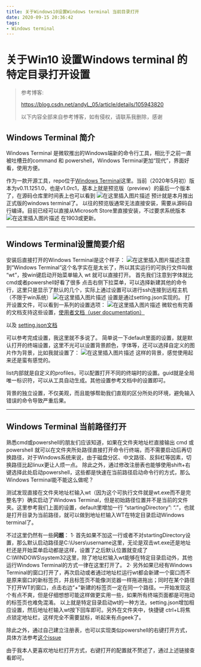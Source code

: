 ```yaml
---
title: 关于Windows10设置Windows terminal 当前目录打开
date: 2020-09-15 20:36:42
tags:
- Windows terminal
---
```


# 关于Win10 设置Windows terminal 的特定目录打开设置

> 参考博客:
>
> https://blog.csdn.net/andyL_05/article/details/105943820
>
> 以下内容全部来自参考博客，如有侵权，请联系我删除，感谢

## Windows Terminal 简介

Windows Terminal 是微软推出的Windows端新的命令行工具，相比于之前一直被吐槽丑的command 和 powershell，Windows Terminal更加“现代”，界面好看，使用方便。

作为一款开源工具，repo位于[Windows Terminal](https://github.com/Microsoft/Terminal)这里。当前（2020年5月初）版本为v0.11.1251.0，也是v1.0rc1，基本上就是预览版（preview）的最后一个版本了，在源码仓库里时间表上也可以看到
![在这里插入图片描述](https://img-blog.csdnimg.cn/20200506092739206.png)
预计就是本月推出正式版的windows terminal了。
以往的预览版通常无法直接安装，需要从源码自行编译。目前已经可以直接从Microsoft Store里直接安装，不过要求系统版本
![在这里插入图片描述](https://img-blog.csdnimg.cn/20200506092952865.png)
在1903或更新。

---

## Windows Terminal设置简要介绍

安装后直接打开的Windows Terminal是这个样子：
![在这里插入图片描述](https://img-blog.csdnimg.cn/20200506093128723.png?x-oss-process=image/watermark,type_ZmFuZ3poZW5naGVpdGk,shadow_10,text_aHR0cHM6Ly9ibG9nLmNzZG4ubmV0L2FuZHlMXzA1,size_16,color_FFFFFF,t_70)注意到“Windows Terminal”这个名字实在是太长了，所以其实运行的可执行文件叫做 “wt”，按win键启动开始菜单输入 wt 就可以直接打开。
首先我们注意到字体就比cmd或者powershell好看了很多
点击右侧下拉菜单，可以选择新建其他的命令行，这里只是显示了默认的几个，实际上通过设置可以进行ssh连接到远程主机（不限于win系统）
![在这里插入图片描述](https://img-blog.csdnimg.cn/20200506093355250.png?x-oss-process=image/watermark,type_ZmFuZ3poZW5naGVpdGk,shadow_10,text_aHR0cHM6Ly9ibG9nLmNzZG4ubmV0L2FuZHlMXzA1,size_16,color_FFFFFF,t_70)
设置是通过setting.json实现的。
打开设置文件，可以看到一系列的设置选项：
![在这里插入图片描述](https://img-blog.csdnimg.cn/20200506093906551.png?x-oss-process=image/watermark,type_ZmFuZ3poZW5naGVpdGk,shadow_10,text_aHR0cHM6Ly9ibG9nLmNzZG4ubmV0L2FuZHlMXzA1,size_16,color_FFFFFF,t_70)
微软也有完善的文档支持这些设置，[使用者文档（user documentation）](https://github.com/microsoft/terminal/blob/master/doc/user-docs/index.md)

以及 [setting.json文档](https://github.com/microsoft/terminal/blob/master/doc/cascadia/SettingsSchema.md)

可以参考完成设置，我这里就不多说了。
简单说一下default里面的设置，就是默认打开的终端设置，这里不光可以设置背景颜色，字体等，还可以选择自定义的图片作为背景，比如我就设置了：
![在这里插入图片描述](https://img-blog.csdnimg.cn/2020050609424670.png?x-oss-process=image/watermark,type_ZmFuZ3poZW5naGVpdGk,shadow_10,text_aHR0cHM6Ly9ibG9nLmNzZG4ubmV0L2FuZHlMXzA1,size_16,color_FFFFFF,t_70)
这样的背景，感觉使用起来还是蛮有感觉的。

list内部就是自定义的profiles，可以配置打开不同的终端时的设置。guid就是全局唯一标识符，可以从工具自动生成。其他设置参考文档中的设置即可。

背景的独立设置，不仅美观，而且能够帮助我们直观的区分所处的环境，避免输入错误的命令导致严重后果。

---

## Windows Terminal 当前路径打开

熟悉cmd或powershell的朋友们应该知道，如果在文件夹地址栏直接输出 cmd 或 powershell 就可以在文件夹所处路径直接打开命令行终端，而不需要启动后再切换路径，对于Windows系统来说，由于磁盘分区、中文路径、反斜杠等因素，切换路径比起linux更让人烦一点。
除此之外，通过修改注册表也能够使用shift+右键选择此处启动powershell，这些都是快速在当前路径启动命令行的方式，那么Windows Terminal能不能这么做呢？

测试发现直接在文件夹地址栏输入wt（因为这个可执行文件就是wt.exe而不是完整名字）确实启动了Windows Terminal，但是初始路径位置并不是当前的文件夹。这里参考我们上面的设置，default里增加一行 “startingDirectory”: “.”，也就是打开目录为当前路径，就可以做到地址栏输入WT在特定目录启动Windows terminal了。

不过这里仍然有一些**问题**：
1· 首先如果不加这一行或者不对startingDirectory设置，那么默认启动路径是C:\Users\username这里，无论是双击wt.exe还是地址栏还是开始菜单启动都是这样，设置了之后默认位置就变成了C:\WINDOWS\system32这里，除了地址栏输入wt能够在特定目录启动外，其他运行Windows Terminal的方式一律在这里打开了。
2· 另外如果已经有Windows Terminal的窗口打开了，再次启动或者通过地址栏运行wt都会新建一个窗口而不是原来窗口的新标签页，并且标签页不能像浏览器一样拖进拖出；同时在某个路径下打开WT的窗口，点击右边“+”新建的标签页一定在同一个路径。一开始发现这个有点不爽，但是仔细想想可能这样做更实用一些，如果所有终端页面都是可拖动的标签页也难免混淆。
以上就是特定目录启动wt的一种方法，setting.json增加相应设置，然后地址栏输入wt按下回车即可。另外在文件夹中，快捷键 ctrl+L将焦点锁定地址栏，这样完全不需要鼠标，听起来有点geek了。

除此之外，通过自己建立注册表，也可以实现类似powershell的右键打开方式，具体方法参考[这个issue](https://github.com/microsoft/terminal/issues/1060)

由于我本人更喜欢地址栏打开方式，右键打开的配置就不赘述了，通过上述链接查看即可。